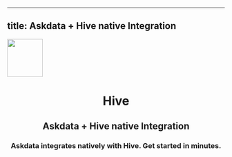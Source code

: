
  ---
  title: Askdata + Hive native Integration
  ---

<img class="dataset_icon" class="mx-auto d-block mb-4" width="82" height="88" src="https://chart.askdata.com/datasets/icons/hive.png" alt="">
<h1 class="dataset_title" style="text-align: center;">Hive</h1>
<h2 class="dataset_subtitle" style="text-align: center;">Askdata + Hive native Integration</h2> 
<h3 class="dataset_description" style="text-align: center;">Askdata integrates natively with  Hive. Get started in minutes.</h3> 

  